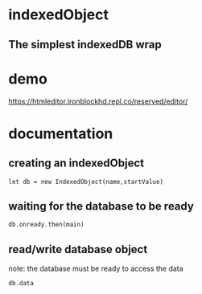 # indexedObject
## The simplest indexedDB wrap
# demo
https://htmleditor.ironblockhd.repl.co/reserved/editor/
# documentation
## creating an indexedObject
`let db = new IndexedObject(name,startValue)`
## waiting for the database to be ready
`db.onready.then(main)`
## read/write database object
note: the database must be ready to access the data

`db.data`
